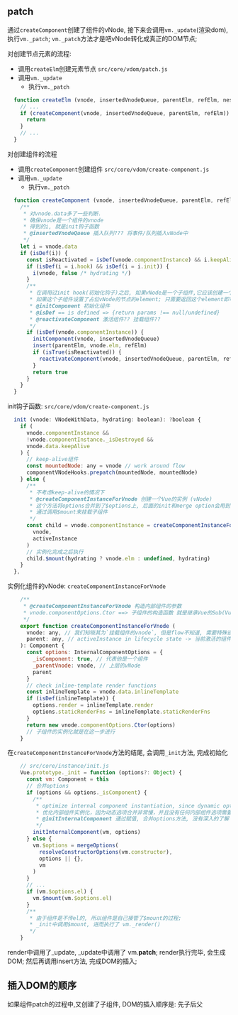 ## patch

通过`createComponent`创建了组件的vNode, 接下来会调用`vm._update`(渲染dom), 执行`vm._patch`;
`vm._patch`方法才是吧vNode转化成真正的DOM节点;

对创建节点元素的流程:
- 调用`createElm`创建元素节点 `src/core/vdom/patch.js`
- 调用`vm._update`
  - 执行`vm._patch`

```js
  function createElm (vnode, insertedVnodeQueue, parentElm, refElm, nested, ownerArray, index) {
    // ...
    if (createComponent(vnode, insertedVnodeQueue, parentElm, refElm)) {
      return
    }
    // ...
  }
```

对创建组件的流程
- 调用`createComponent`创建组件 `src/core/vdom/create-component.js`
- 调用`vm._update`
  - 执行`vm._patch`

```js
  function createComponent (vnode, insertedVnodeQueue, parentElm, refElm) {
    /**
     * 对vnode.data多了一些判断.
     * 确保vnode是一个组件的vnode
     * 得到的i, 就是init钩子函数
     * @insertedVnodeQueue 插入队列??? 将事件/队列插入vNode中
     */
    let i = vnode.data
    if (isDef(i)) {
      const isReactivated = isDef(vnode.componentInstance) && i.keepAlive
      if (isDef(i = i.hook) && isDef(i = i.init)) {
        i(vnode, false /* hydrating */)
      }
      /**
       * 在调用过init hook(初始化钩子)之后, 如果vNode是一个子组件,它应该创建一个子实例并挂载它;
       * 如果这个子组件设置了占位vNode的节点的element; 只需要返回这个element即可;
       * @initComponent 初始化组件
       * @isDef == is defined => {return params !== null/undefined}
       * @reactivateComponent 激活组件?? 挂载组件??
       */
      if (isDef(vnode.componentInstance)) {
        initComponent(vnode, insertedVnodeQueue)
        insert(parentElm, vnode.elm, refElm)
        if (isTrue(isReactivated)) {
          reactivateComponent(vnode, insertedVnodeQueue, parentElm, refElm)
        }
        return true
      }
    }
  }
```
init钩子函数: `src/core/vdom/create-component.js`
```js
  init (vnode: VNodeWithData, hydrating: boolean): ?boolean {
    if (
      vnode.componentInstance &&
      !vnode.componentInstance._isDestroyed &&
      vnode.data.keepAlive
    ) {
      // keep-alive组件
      const mountedNode: any = vnode // work around flow
      componentVNodeHooks.prepatch(mountedNode, mountedNode)
    } else {
      /**
       * 不考虑keep-alive的情况下
       * @createComponentInstanceForVnode 创建一个Vue的实例 (vNode)
       * 这个方法将options合并到了$options上, 后面的init和merge option会用到的
       * 通过调用$mount来挂载子组件
       */
      const child = vnode.componentInstance = createComponentInstanceForVnode(
        vnode,
        activeInstance
      )
      // 实例化完成之后执行
      child.$mount(hydrating ? vnode.elm : undefined, hydrating)
    }
  },
```
实例化组件的vNode: `createComponentInstanceForVnode`
```js
    /**
     * @createComponentInstanceForVnode 构造内部组件的参数
     * vnode.componentOptions.Ctor ==> 子组件的构造函数 就是继承Vue的Sub(Vue子类)
     */
    export function createComponentInstanceForVnode (
      vnode: any, // 我们知晓其为`挂载组件的vnode`, 但是flow不知道, 需要特殊设置
      parent: any, // activeInstance in lifecycle state -> 当前激活的组件实例
    ): Component {
      const options: InternalComponentOptions = {
        _isComponent: true, // 代表他是一个组件
        _parentVnode: vnode, // 上层的vNode
        parent
      }
      // check inline-template render functions
      const inlineTemplate = vnode.data.inlineTemplate
      if (isDef(inlineTemplate)) {
        options.render = inlineTemplate.render
        options.staticRenderFns = inlineTemplate.staticRenderFns
      }
      return new vnode.componentOptions.Ctor(options)
      // 子组件的实例化就是在这一步进行
    }
```
在`createComponentInstanceForVnode`方法的结尾, 会调用`_init`方法, 完成初始化
```js
    // src/core/instance/init.js
    Vue.prototype._init = function (options?: Object) {
      const vm: Component = this
      // 合并options
      if (options && options._isComponent) {
        /**
         * optimize internal component instantiation, since dynamic options merging is pretty slow, and none of the internal component options needs special treatment.
         * 优化内部组件实例化，因为动态选项合并非常慢，并且没有任何内部组件选项需要特殊处理。
         * @initInternalComponent 通过赋值, 合并options方法, 没有深入的了解
         */
        initInternalComponent(vm, options)
      } else {
        vm.$options = mergeOptions(
          resolveConstructorOptions(vm.constructor),
          options || {},
          vm
        )
      }
      // ...
      if (vm.$options.el) {
        vm.$mount(vm.$options.el)
      }
      /**
       * 由于组件是不传el的, 所以组件是自己接管了$mount的过程;
       * _init中调用$mount, 进而执行了 vm._render()
       */
    }
```

render中调用了_update, _update中调用了 vm.__patch__;
render执行完毕, 会生成DOM;
然后再调用insert方法, 完成DOM的插入;

## 插入DOM的顺序
如果组件patch的过程中,又创建了子组件, DOM的插入顺序是: 先子后父
